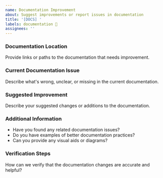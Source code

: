```yaml
---
name: Documentation Improvement
about: Suggest improvements or report issues in documentation
title: '[DOCS] '
labels: documentation 📄
assignees: ''
---
```


### Documentation Location
Provide links or paths to the documentation that needs improvement.

### Current Documentation Issue
Describe what's wrong, unclear, or missing in the current documentation.

### Suggested Improvement
Describe your suggested changes or additions to the documentation.

### Additional Information

- Have you found any related documentation issues?
- Do you have examples of better documentation practices?
- Can you provide any visual aids or diagrams?

### Verification Steps
How can we verify that the documentation changes are accurate and helpful?